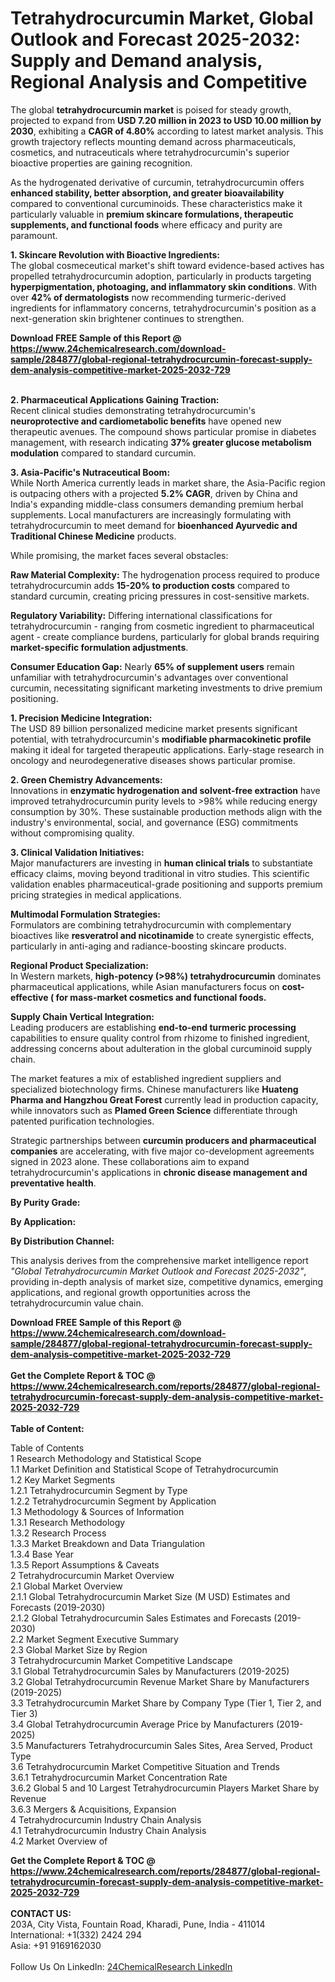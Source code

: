 <h1>Tetrahydrocurcumin Market, Global Outlook and Forecast 2025-2032: Supply and Demand analysis, Regional Analysis and Competitive</h1><p>The global <strong>tetrahydrocurcumin market</strong> is poised for steady growth, projected to expand from <strong>USD 7.20 million in 2023 to USD 10.00 million by 2030</strong>, exhibiting a <strong>CAGR of 4.80%</strong> according to latest market analysis. This growth trajectory reflects mounting demand across pharmaceuticals, cosmetics, and nutraceuticals where tetrahydrocurcumin's superior bioactive properties are gaining recognition.</p><p>As the hydrogenated derivative of curcumin, tetrahydrocurcumin offers <strong>enhanced stability, better absorption, and greater bioavailability</strong> compared to conventional curcuminoids. These characteristics make it particularly valuable in <strong>premium skincare formulations, therapeutic supplements, and functional foods</strong> where efficacy and purity are paramount.</p><p><strong>1. Skincare Revolution with Bioactive Ingredients:</strong><br>
The global cosmeceutical market's shift toward evidence-based actives has propelled tetrahydrocurcumin adoption, particularly in products targeting <strong>hyperpigmentation, photoaging, and inflammatory skin conditions</strong>. With over <strong>42% of dermatologists</strong> now recommending turmeric-derived ingredients for inflammatory concerns, tetrahydrocurcumin's position as a next-generation skin brightener continues to strengthen.</p><div><b>Download FREE Sample of this Report @ 
            <a href="https://www.24chemicalresearch.com/download-sample/284877/global-regional-tetrahydrocurcumin-forecast-supply-dem-analysis-competitive-market-2025-2032-729">
            https://www.24chemicalresearch.com/download-sample/284877/global-regional-tetrahydrocurcumin-forecast-supply-dem-analysis-competitive-market-2025-2032-729</a></b></div><br><p><strong>2. Pharmaceutical Applications Gaining Traction:</strong><br>
Recent clinical studies demonstrating tetrahydrocurcumin's <strong>neuroprotective and cardiometabolic benefits</strong> have opened new therapeutic avenues. The compound shows particular promise in diabetes management, with research indicating <strong>37% greater glucose metabolism modulation</strong> compared to standard curcumin.</p><p><strong>3. Asia-Pacific's Nutraceutical Boom:</strong><br>
While North America currently leads in market share, the Asia-Pacific region is outpacing others with a projected <strong>5.2% CAGR</strong>, driven by China and India's expanding middle-class consumers demanding premium herbal supplements. Local manufacturers are increasingly formulating with tetrahydrocurcumin to meet demand for <strong>bioenhanced Ayurvedic and Traditional Chinese Medicine</strong> products.</p><p>While promising, the market faces several obstacles:</p><p><strong>Raw Material Complexity:</strong> The hydrogenation process required to produce tetrahydrocurcumin adds <strong>15-20% to production costs</strong> compared to standard curcumin, creating pricing pressures in cost-sensitive markets.</p><p><strong>Regulatory Variability:</strong> Differing international classifications for tetrahydrocurcumin - ranging from cosmetic ingredient to pharmaceutical agent - create compliance burdens, particularly for global brands requiring <strong>market-specific formulation adjustments</strong>.</p><p><strong>Consumer Education Gap:</strong> Nearly <strong>65% of supplement users</strong> remain unfamiliar with tetrahydrocurcumin's advantages over conventional curcumin, necessitating significant marketing investments to drive premium positioning.</p><p><strong>1. Precision Medicine Integration:</strong><br>
The USD 89 billion personalized medicine market presents significant potential, with tetrahydrocurcumin's <strong>modifiable pharmacokinetic profile</strong> making it ideal for targeted therapeutic applications. Early-stage research in oncology and neurodegenerative diseases shows particular promise.</p><p><strong>2. Green Chemistry Advancements:</strong><br>
Innovations in <strong>enzymatic hydrogenation and solvent-free extraction</strong> have improved tetrahydrocurcumin purity levels to &gt;98% while reducing energy consumption by 30%. These sustainable production methods align with the industry's environmental, social, and governance (ESG) commitments without compromising quality.</p><p><strong>3. Clinical Validation Initiatives:</strong><br>
Major manufacturers are investing in <strong>human clinical trials</strong> to substantiate efficacy claims, moving beyond traditional in vitro studies. This scientific validation enables pharmaceutical-grade positioning and supports premium pricing strategies in medical applications.</p><p><strong>Multimodal Formulation Strategies:</strong><br>
	Formulators are combining tetrahydrocurcumin with complementary bioactives like <strong>resveratrol and nicotinamide</strong> to create synergistic effects, particularly in anti-aging and radiance-boosting skincare products.</p><p><strong>Regional Product Specialization:</strong><br>
	In Western markets, <strong>high-potency (&gt;98%) tetrahydrocurcumin</strong> dominates pharmaceutical applications, while Asian manufacturers focus on <strong>cost-effective ( for mass-market cosmetics and functional foods.</strong></p><p><strong>Supply Chain Vertical Integration:</strong><br>
	Leading producers are establishing <strong>end-to-end turmeric processing</strong> capabilities to ensure quality control from rhizome to finished ingredient, addressing concerns about adulteration in the global curcuminoid supply chain.</p><p>The market features a mix of established ingredient suppliers and specialized biotechnology firms. Chinese manufacturers like <strong>Huateng Pharma and Hangzhou Great Forest</strong> currently lead in production capacity, while innovators such as <strong>Plamed Green Science</strong> differentiate through patented purification technologies.</p><p>Strategic partnerships between <strong>curcumin producers and pharmaceutical companies</strong> are accelerating, with five major co-development agreements signed in 2023 alone. These collaborations aim to expand tetrahydrocurcumin's applications in <strong>chronic disease management and preventative health</strong>.</p><p><strong>By Purity Grade:</strong></p><p><strong>By Application:</strong></p><p><strong>By Distribution Channel:</strong></p><p>This analysis derives from the comprehensive market intelligence report <em>"Global Tetrahydrocurcumin Market Outlook and Forecast 2025-2032"</em>, providing in-depth analysis of market size, competitive dynamics, emerging applications, and regional growth opportunities across the tetrahydrocurcumin value chain.</p><div><b>Download FREE Sample of this Report @ 
            <a href="https://www.24chemicalresearch.com/download-sample/284877/global-regional-tetrahydrocurcumin-forecast-supply-dem-analysis-competitive-market-2025-2032-729">
            https://www.24chemicalresearch.com/download-sample/284877/global-regional-tetrahydrocurcumin-forecast-supply-dem-analysis-competitive-market-2025-2032-729</a></b></div><br><div><b>Get the Complete Report & TOC @ 
            <a href="https://www.24chemicalresearch.com/reports/284877/global-regional-tetrahydrocurcumin-forecast-supply-dem-analysis-competitive-market-2025-2032-729">
            https://www.24chemicalresearch.com/reports/284877/global-regional-tetrahydrocurcumin-forecast-supply-dem-analysis-competitive-market-2025-2032-729</a></b></div><br>
            <b>Table of Content:</b><p>Table of Contents<br />
1 Research Methodology and Statistical Scope<br />
1.1 Market Definition and Statistical Scope of Tetrahydrocurcumin<br />
1.2 Key Market Segments<br />
1.2.1 Tetrahydrocurcumin Segment by Type<br />
1.2.2 Tetrahydrocurcumin Segment by Application<br />
1.3 Methodology & Sources of Information<br />
1.3.1 Research Methodology<br />
1.3.2 Research Process<br />
1.3.3 Market Breakdown and Data Triangulation<br />
1.3.4 Base Year<br />
1.3.5 Report Assumptions & Caveats<br />
2 Tetrahydrocurcumin Market Overview<br />
2.1 Global Market Overview<br />
2.1.1 Global Tetrahydrocurcumin Market Size (M USD) Estimates and Forecasts (2019-2030)<br />
2.1.2 Global Tetrahydrocurcumin Sales Estimates and Forecasts (2019-2030)<br />
2.2 Market Segment Executive Summary<br />
2.3 Global Market Size by Region<br />
3 Tetrahydrocurcumin Market Competitive Landscape<br />
3.1 Global Tetrahydrocurcumin Sales by Manufacturers (2019-2025)<br />
3.2 Global Tetrahydrocurcumin Revenue Market Share by Manufacturers (2019-2025)<br />
3.3 Tetrahydrocurcumin Market Share by Company Type (Tier 1, Tier 2, and Tier 3)<br />
3.4 Global Tetrahydrocurcumin Average Price by Manufacturers (2019-2025)<br />
3.5 Manufacturers Tetrahydrocurcumin Sales Sites, Area Served, Product Type<br />
3.6 Tetrahydrocurcumin Market Competitive Situation and Trends<br />
3.6.1 Tetrahydrocurcumin Market Concentration Rate<br />
3.6.2 Global 5 and 10 Largest Tetrahydrocurcumin Players Market Share by Revenue<br />
3.6.3 Mergers & Acquisitions, Expansion<br />
4 Tetrahydrocurcumin Industry Chain Analysis<br />
4.1 Tetrahydrocurcumin Industry Chain Analysis<br />
4.2 Market Overview of</p><div><b>Get the Complete Report & TOC @ 
            <a href="https://www.24chemicalresearch.com/reports/284877/global-regional-tetrahydrocurcumin-forecast-supply-dem-analysis-competitive-market-2025-2032-729">
            https://www.24chemicalresearch.com/reports/284877/global-regional-tetrahydrocurcumin-forecast-supply-dem-analysis-competitive-market-2025-2032-729</a></b></div><br><b>CONTACT US:</b><br>
            203A, City Vista, Fountain Road, Kharadi, Pune, India - 411014<br>
            International: +1(332) 2424 294<br>
            Asia: +91 9169162030 <br><br>
            Follow Us On LinkedIn: <a href="https://www.linkedin.com/company/24chemicalresearch/">24ChemicalResearch LinkedIn</a>